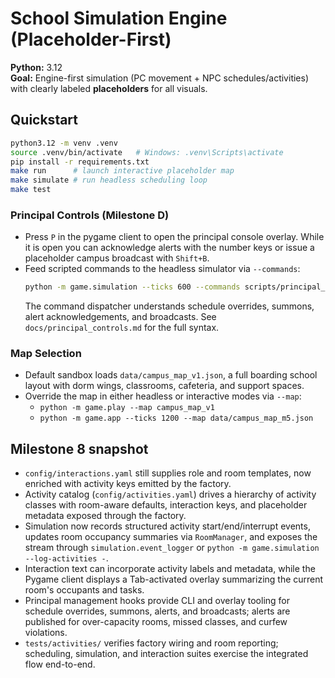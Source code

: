 # School Simulation Engine (Placeholder-First)

**Python:** 3.12  
**Goal:** Engine-first simulation (PC movement + NPC schedules/activities) with clearly labeled **placeholders** for all visuals.

## Quickstart
```bash
python3.12 -m venv .venv
source .venv/bin/activate   # Windows: .venv\Scripts\activate
pip install -r requirements.txt
make run      # launch interactive placeholder map
make simulate # run headless scheduling loop
make test
```

### Principal Controls (Milestone D)
- Press `P` in the pygame client to open the principal console overlay. While it is open you can acknowledge alerts with the number keys or issue a placeholder campus broadcast with `Shift+B`.
- Feed scripted commands to the headless simulator via `--commands`:
  ```bash
  python -m game.simulation --ticks 600 --commands scripts/principal_demo.txt
  ```
  The command dispatcher understands schedule overrides, summons, alert acknowledgements, and broadcasts. See `docs/principal_controls.md` for the full syntax.

### Map Selection
- Default sandbox loads `data/campus_map_v1.json`, a full boarding school layout with dorm wings, classrooms, cafeteria, and support spaces.
- Override the map in either headless or interactive modes via `--map`:
  - `python -m game.play --map campus_map_v1`
  - `python -m game.app --ticks 1200 --map data/campus_map_m5.json`

## Milestone 8 snapshot
- `config/interactions.yaml` still supplies role and room templates, now enriched with activity keys emitted by the factory.
- Activity catalog (`config/activities.yaml`) drives a hierarchy of activity classes with room-aware defaults, interaction keys, and placeholder metadata exposed through the factory.
- Simulation now records structured activity start/end/interrupt events, updates room occupancy summaries via `RoomManager`, and exposes the stream through `simulation.event_logger` or `python -m game.simulation --log-activities -`.
- Interaction text can incorporate activity labels and metadata, while the Pygame client displays a Tab-activated overlay summarizing the current room's occupants and tasks.
- Principal management hooks provide CLI and overlay tooling for schedule overrides, summons, alerts, and broadcasts; alerts are published for over-capacity rooms, missed classes, and curfew violations.
- `tests/activities/` verifies factory wiring and room reporting; scheduling, simulation, and interaction suites exercise the integrated flow end-to-end.

